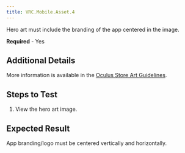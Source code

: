 ```yaml
---
title: VRC.Mobile.Asset.4
---
```


Hero art must include the branding of the app centered in the image.

**Required** - Yes

## Additional Details

More information is available in the [Oculus Store Art Guidelines](https://scontent-sjc3-1.xx.fbcdn.net/v/t39.2365-6/10000000_2007708799495262_8508290021072044032_n.pdf?_nc_cat=111&amp;oh=5a41a1fd066453853ad1ee4880be6e93&amp;oe=5C5CF91A). 

## Steps to Test

1. View the hero art image.


## Expected Result

App branding/logo must be centered vertically and horizontally.
